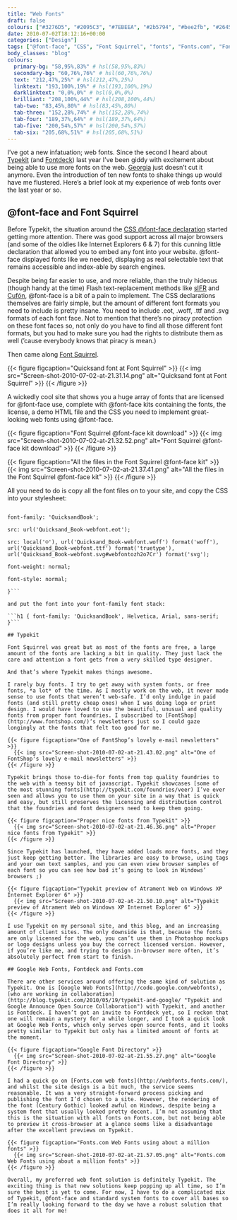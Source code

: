```yaml
---
title: "Web Fonts"
draft: false
colours: ["#3276D5", "#2095C3", "#7EBEEA", "#2b5794", "#bee2fb", "#264571", "#20afc3"]
date: 2010-07-02T18:12:16+00:00
categories: ["Design"]
tags: ["@font-face", "CSS", "Font Squirrel", "fonts", "Fonts.com", "Fontshop", "Google Web Fonts", "typekit"]
body_classes: "blog"
colours:
  primary-bg: "58,95%,83%" # hsl(58,95%,83%)
  secondary-bg: "60,76%,76%" # hsl(60,76%,76%)
  text: "212,47%,25%" # hsl(212,47%,25%)
  linktext: "193,100%,19%" # hsl(193,100%,19%)
  darklinktext: "0,0%,0%" # hsl(0,0%,0%)
  brilliant: "208,100%,44%" # hsl(208,100%,44%)
  tab-two: "83,45%,80%" # hsl(83,45%,80%)
  tab-three: "152,28%,74%" # hsl(152,28%,74%)
  tab-four: "189,37%,64%" # hsl(189,37%,64%)
  tab-five: "200,54%,57%" # hsl(200,54%,57%)
  tab-six: "205,68%,51%" # hsl(205,68%,51%)
---
```


I’ve got a new infatuation; web fonts. Since the second I heard about [Typekit](http://typekit.com) (and [Fontdeck](http://fontdeck.com/)) last year I’ve been giddy with excitement about being able to use more fonts on the web. [Georgia](http://en.wikipedia.org/wiki/Georgia_font "Georgia on Wikipedia") just doesn’t cut it anymore. Even the introduction of ten new fonts to shake things up would have me flustered. Here’s a brief look at my experience of web fonts over the last year or so.

## @font-face and Font Squirrel

Before Typekit, the situation around the [CSS @font-face declaration](http://www.alistapart.com/articles/cssatten/) started getting more attention. There was good support across all major browsers (and some of the oldies like Internet Explorers 6 &amp; 7) for this cunning little declaration that allowed you to embed any font into your website. @font-face displayed fonts like we needed, displaying as real selectable text that remains accessible and index-able by search engines.

Despite being far easier to use, and more reliable, than the truly hideous (though handy at the time) Flash text-replacement methods like [sIFR](http://wiki.novemberborn.net/sifr3/) and [Cufón](http://cufon.shoqolate.com/generate/), @font-face is a bit of a pain to implement. The CSS declarations themselves are fairly simple, but the amount of different font formats you need to include is pretty insane. You need to include .eot, .woff, .ttf and .svg formats of each font face. Not to mention that there’s no piracy protection on these font faces so, not only do you have to find all those different font formats, but you had to make sure you had the rights to distribute them as well (’cause everybody knows that piracy is mean.)

Then came along [Font Squirrel](http://www.fontsquirrel.com/).

{{< figure figcaption="Quicksand font at Font Squirrel" >}}
  {{< img src="Screen-shot-2010-07-02-at-21.31.14.png" alt="Quicksand font at Font Squirrel" >}}
{{< /figure >}}

A wickedly cool site that shows you a huge array of fonts that are licensed for @font-face use, complete with @font-face kits containing the fonts, the license, a demo HTML file and the CSS you need to implement great-looking web fonts using @font-face.

{{< figure figcaption="Font Squirrel @font-face kit download" >}}
  {{< img src="Screen-shot-2010-07-02-at-21.32.52.png" alt="Font Squirrel @font-face kit download" >}}
{{< /figure >}}

{{< figure figcaption="All the files in the Font Squirrel @font-face kit" >}}
  {{< img src="Screen-shot-2010-07-02-at-21.37.41.png" alt="All the files in the Font Squirrel @font-face kit" >}}
{{< /figure >}}

All you need to do is copy all the font files on to your site, and copy the CSS into your stylesheet:

```@font-face {

font-family: 'QuicksandBook';

src: url('Quicksand_Book-webfont.eot');

src: local('☺'), url('Quicksand_Book-webfont.woff') format('woff'), url('Quicksand_Book-webfont.ttf') format('truetype'), url('Quicksand_Book-webfont.svg#webfontozh2o7Cr') format('svg');

font-weight: normal;

font-style: normal;

}```

and put the font into your font-family font stack:

```h1 { font-family: 'QuicksandBook', Helvetica, Arial, sans-serif; }```

## Typekit

Font Squirrel was great but as most of the fonts are free, a large amount of the fonts are lacking a bit in quality. They just lack the care and attention a font gets from a very skilled type designer.

And that’s where Typekit makes things awesome.

I rarely buy fonts. I try to get away with system fonts, or free fonts, *a lot* of the time. As I mostly work on the web, it never made sense to use fonts that weren’t web-safe. I’d only indulge in paid fonts (and still pretty cheap ones) when I was doing logo or print design. I would have loved to use the beautiful, unusual and quality fonts from proper font foundries. I subscribed to [FontShop](http://www.fontshop.com/)‘s newsletters just so I could gaze longingly at the fonts that felt too good for me.

{{< figure figcaption="One of FontShop’s lovely e-mail newsletters" >}}
  {{< img src="Screen-shot-2010-07-02-at-21.43.02.png" alt="One of FontShop's lovely e-mail newsletters" >}}
{{< /figure >}}

Typekit brings those to-die-for fonts from top quality foundries to the web with a teensy bit of javascript. Typekit showcases [some of the most stunning fonts](http://typekit.com/foundries/veer) I’ve ever seen and allows you to use them on your site in a way that is quick and easy, but still preserves the licensing and distribution control that the foundries and font designers need to keep them going.

{{< figure figcaption="Proper nice fonts from Typekit" >}}
  {{< img src="Screen-shot-2010-07-02-at-21.46.36.png" alt="Proper nice fonts from Typekit" >}}
{{< /figure >}}

Since Typekit has launched, they have added loads more fonts, and they just keep getting better. The libraries are easy to browse, using tags and your own text samples, and you can even view browser samples of each font so you can see how bad it’s going to look in Windows’ browsers ;)

{{< figure figcaption="Typekit preview of Atrament Web on Windows XP Internet Explorer 6" >}}
  {{< img src="Screen-shot-2010-07-02-at-21.50.10.png" alt="Typekit preview of Atrament Web on Windows XP Internet Explorer 6" >}}
{{< /figure >}}

I use Typekit on my personal site, and this blog, and an increasing amount of client sites. The only downside is that, because the fonts are only licensed for the web, you can’t use them in Photoshop mockups or logo designs unless you buy the correct licensed version. However, if you’re like me, and trying to design in-browser more often, it’s absolutely perfect from start to finish.

## Google Web Fonts, Fontdeck and Fonts.com

There are other services around offering the same kind of solution as Typekit. One is [Google Web Fonts](http://code.google.com/webfonts), [who are working in collaboration](http://blog.typekit.com/2010/05/19/typekit-and-google/ "Typekit and Google Announce Open Source Collaboration") with Typekit, and another is Fontdeck. I haven’t got an invite to Fontdeck yet, so I reckon that one will remain a mystery for a while longer, and I took a quick look at Google Web Fonts, which only serves open source fonts, and it looks pretty similar to Typekit but only has a limited amount of fonts at the moment.

{{< figure figcaption="Google Font Directory" >}}
  {{< img src="Screen-shot-2010-07-02-at-21.55.27.png" alt="Google Font Directory" >}}
{{< /figure >}}

I had a quick go on [Fonts.com web fonts](http://webfonts.fonts.com/), and whilst the site design is a bit much, the service seems reasonable. It was a very straight-forward process picking and publishing the font I’d chosen to a site. However, the rendering of the font (Century Gothic) looked awful on Windows, despite being a system font that usually looked pretty decent. I’m not assuming that this is the situation with all fonts on Fonts.com, but not being able to preview it cross-browser at a glance seems like a disadvantage after the excellent previews on Typekit.

{{< figure figcaption="Fonts.com Web Fonts using about a million fonts" >}}
  {{< img src="Screen-shot-2010-07-02-at-21.57.05.png" alt="Fonts.com Web Fonts using about a million fonts" >}}
{{< /figure >}}

Overall, my preferred web font solution is definitely Typekit. The exciting thing is that new solutions keep popping up all time, so I’m sure the best is yet to come. For now, I have to do a complicated mix of Typekit, @font-face and standard system fonts to cover all bases so I’m really looking forward to the day we have a robust solution that does it all for me!
